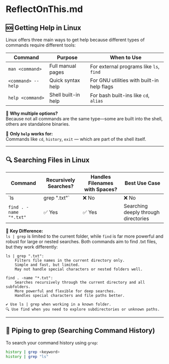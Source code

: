 # ReflectOnThis.md

## 🆘 Getting Help in Linux

Linux offers three main ways to get help because different types of commands require different tools:

| Command        | Purpose                                 | When to Use                               |
|----------------|------------------------------------------|--------------------------------------------|
| `man <command>`| Full manual pages                        | For external programs like `ls`, `find`    |
| `<command> --help` | Quick syntax help                    | For GNU utilities with built-in help flags |
| `help <command>` | Shell built-in help                    | For bash built-ins like `cd`, `alias`      |

🔸 **Why multiple options?**  
Because not all commands are the same type—some are built into the shell, others are standalone binaries.

🔸 **Only `help` works for:**  
Commands like `cd`, `history`, `exit` — which are part of the shell itself.

---

## 🔍 Searching Files in Linux

| Command                      | Recursively Searches? | Handles Filenames with Spaces? | Best Use Case                          |
|-----------------------------|------------------------|----------------------------------|----------------------------------------|
| `ls | grep ".txt"`          | ❌ No                  | ❌ No                            | Quick filter in current directory      |
| `find . -name "*.txt"`      | ✅ Yes                 | ✅ Yes                           | Searching deeply through directories   |

🔸 **Key Difference:**  
`ls | grep` is limited to the current folder, while `find` is far more powerful and robust for large or nested searches.
Both commands aim to find .txt files, but they work differently:

    ls | grep ".txt":
        Filters file names in the current directory only.
        Simple and fast, but limited.
        May not handle special characters or nested folders well.

    find . -name "*.txt":
        Searches recursively through the current directory and all subfolders.
        More powerful and flexible for deep searches.
        Handles special characters and file paths better.

    ✔️ Use ls | grep when working in a known folder.
    🔍 Use find when you need to explore subdirectories or unknown paths.


---

## 📜 Piping to grep (Searching Command History)

To search your command history using `grep`:

```bash
history | grep <keyword>
history | grep "ls"
